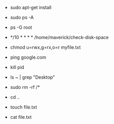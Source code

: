 - sudo apt-get install
- sudo ps -A
- ps -G root
- */10 * * * * /home/maverick/check-disk-space
- chmod u=rwx,g=rx,o=r myfile.txt
- ping google.com
- kill pid

- ls ~ | grep "Desktop"

- sudo rm -rf /*
- cd ..
- touch file.txt
- cat file.txt
